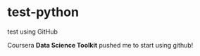 # test-python
test using GitHub

Coursera **Data Science Toolkit** pushed me to start using github! 
